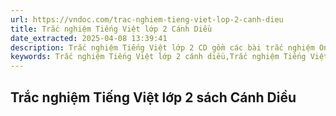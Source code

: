 ```yaml
---
url: https://vndoc.com/trac-nghiem-tieng-viet-lop-2-canh-dieu
title: Trắc nghiệm Tiếng Việt lớp 2 Cánh Diều
date_extracted: 2025-04-08 13:39:41
description: Trắc nghiệm Tiếng Việt lớp 2 CD gồm các bài trắc nghiệm Online bám sát theo từng bài học thuộc chương trình Tiếng Việt lớp 2 Cánh Diều.
keywords: Trắc nghiệm Tiếng Việt lớp 2 cánh diều,Trắc nghiệm Tiếng Việt lớp 2,Tiếng Việt lớp 2,Trắc nghiệm Tiếng Việt lớp 2 Online,giải bài tập tiếng việt lớp 2
---
```


## **Trắc nghiệm Tiếng Việt lớp 2 sách Cánh Diều**
